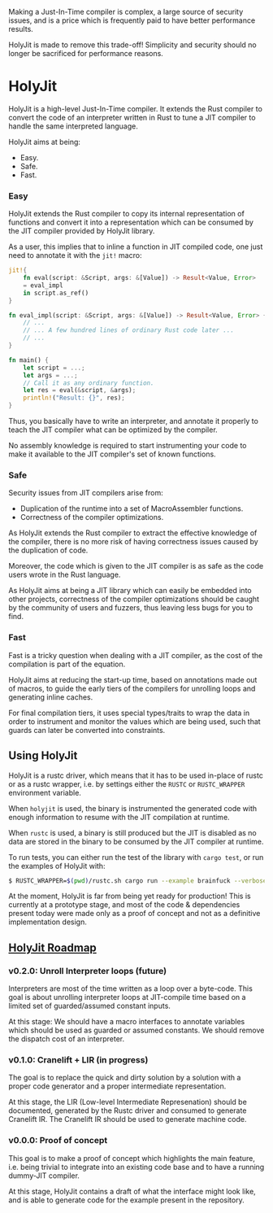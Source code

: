 Making a Just-In-Time compiler is complex, a large source of security
issues, and is a price which is frequently paid to have better performance
results.

HolyJit is made to remove this trade-off! Simplicity and security should no
longer be sacrificed for performance reasons.

# HolyJit

HolyJit is a high-level Just-In-Time compiler. It extends the Rust compiler
to convert the code of an interpreter written in Rust to tune a JIT compiler
to handle the same interpreted language.

HolyJit aims at being:
 * Easy.
 * Safe.
 * Fast.

### Easy

HolyJit extends the Rust compiler to copy its internal representation of
functions and convert it into a representation which can be consumed by the
JIT compiler provided by HolyJit library.

As a user, this implies that to inline a function in JIT compiled code, one
just need to annotate it with the `jit!` macro:

```rust
jit!{
    fn eval(script: &Script, args: &[Value]) -> Result<Value, Error>
    = eval_impl
    in script.as_ref()
}

fn eval_impl(script: &Script, args: &[Value]) -> Result<Value, Error> {
    // ...
    // ... A few hundred lines of ordinary Rust code later ...
    // ...
}

fn main() {
    let script = ...;
    let args = ...;
    // Call it as any ordinary function.
    let res = eval(&script, &args);
    println!("Result: {}", res);
}
```

Thus, you basically have to write an interpreter, and annotate it properly
to teach the JIT compiler what can be optimized by the compiler.

No assembly knowledge is required to start instrumenting your code to make
it available to the JIT compiler's set of known functions.

### Safe

Security issues from JIT compilers arise from:
  * Duplication of the runtime into a set of MacroAssembler functions.
  * Correctness of the compiler optimizations.

As HolyJit extends the Rust compiler to extract the effective knowledge of
the compiler, there is no more risk of having correctness issues caused by
the duplication of code.

Moreover, the code which is given to the JIT compiler is as safe as the code
users wrote in the Rust language.

As HolyJit aims at being a JIT library which can easily be embedded into
other projects, correctness of the compiler optimizations should be caught
by the community of users and fuzzers, thus leaving less bugs for you to
find.

### Fast

Fast is a tricky question when dealing with a JIT compiler, as the cost of
the compilation is part of the equation.

HolyJit aims at reducing the start-up time, based on annotations made out of
macros, to guide the early tiers of the compilers for unrolling loops and
generating inline caches.

For final compilation tiers, it uses special types/traits to wrap the data
in order to instrument and monitor the values which are being used, such
that guards can later be converted into constraints.

## Using HolyJit

HolyJit is a rustc driver, which means that it has to be used in-place of rustc
or as a rustc wrapper, i.e. by settings either the `RUSTC` or `RUSTC_WRAPPER`
environment variable.

When `holyjit` is used, the binary is instrumented the generated code with
enough information to resume with the JIT compilation at runtime.

When `rustc` is used, a binary is still produced but the JIT is disabled as no
data are stored in the binary to be consumed by the JIT compiler at runtime.

To run tests, you can either run the test of the library with `cargo test`,
or run the examples of HolyJit with:

```sh
$ RUSTC_WRAPPER=$(pwd)/rustc.sh cargo run --example brainfuck --verbose
```

At the moment, HolyJit is far from being yet ready for production! This is
currently at a prototype stage, and most of the code & dependencies present
today were made only as a proof of concept and not as a definitive
implementation design.

## [HolyJit Roadmap](https://github.com/nbp/holyjit/milestones)

### v0.2.0: Unroll Interpreter loops (future)

Interpreters are most of the time written as a loop over a byte-code. This goal
is about unrolling interpreter loops at JIT-compile time based on a limited set
of guarded/assumed constant inputs.

At this stage: We should have a macro interfaces to annotate variables which
should be used as guarded or assumed constants. We should remove the dispatch
cost of an interpreter.

### v0.1.0: Cranelift + LIR (in progress)

The goal is to replace the quick and dirty solution by a solution with a proper
code generator and a proper intermediate representation.

At this stage, the LIR (Low-level Intermediate Represenation) should be
documented, generated by the Rustc driver and consumed to generate Cranelift IR.
The Cranelift IR should be used to generate machine code.

### v0.0.0: Proof of concept

This goal is to make a proof of concept which highlights the main feature, i.e.
being trivial to integrate into an existing code base and to have a running
dummy-JIT compiler.

At this stage, HolyJit contains a draft of what the interface might look like,
and is able to generate code for the example present in the repository.
